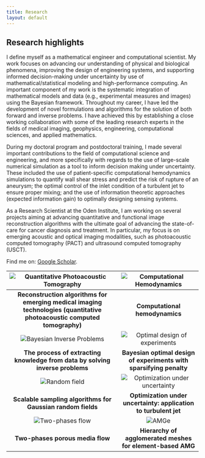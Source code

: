 ```yaml
---
title: Research 
layout: default
---
```


## Research highlights

I define myself as a mathematical engineer and computational scientist. My work focuses on advancing our understanding of physical and biological phenomena, improving the design of engineering systems, and supporting informed decision-making under uncertainty by use of mathematical/statistical modeling and high-performance computing. An important component of my work is the systematic integration of mathematical models and data (e.g., experimental measures and images) using the Bayesian framework. Throughout my career, I have led the development of novel formulations and algorithms for the solution of both forward and inverse problems. I have achieved this by establishing a close working collaboration with some of the leading research experts in the fields of medical imaging, geophysics, engineering, computational sciences, and applied mathematics.

During my doctoral program and postdoctoral training, I made several important contributions to the field of computational science and engineering, and more specifically with regards to the use of large-scale numerical simulation as a tool to inform decision making under uncertainty. These included the use of patient-specific computational hemodynamics simulations to quantify wall shear stress and predict the risk of rupture of an aneurysm; the optimal control of the inlet condition of a turbulent jet to ensure proper mixing; and the use of information theoretic approaches (expected information gain) to optimally designing sensing systems.

As a Research Scientist at the Oden Institute, I am working on several projects aiming at advancing quantitative and functional image reconstruction algorithms with the ultimate goal of advancing the state-of-care for cancer diagnosis and treatment. In particular, my focus is on emerging acoustic and optical imaging modalities, such as photoacoustic computed tomography (PACT) and ultrasound computed tomography (USCT).

Find me on: [Google Scholar](https://scholar.google.com/citations?user=lELCubQAAAAJ&hl=en).

| ![Quantitative Photoacoustic Tomography](images/research/qpact.png)| ![Computational Hemodynamics](images/research/hemodynamics.png) |
| :---: | :---: |
| **Reconstruction algorithms for emerging medical imaging technologies (quantitative photoacoustic computed tomography)** | **Computational hemodynamics** |
| ![Bayesian Inverse Problems](images/research/inverseproblems.png) | ![Optimal design of experiments](images/research/oed.png) |
| **The process of extracting knowledge from data by solving inverse problems** | **Bayesian optimal design of experiments with sparsifying penalty** |
| ![Random field](images/research/random_field.png) | ![Optimization under uncertainty](images/research/ouu.png) |
| **Scalable sampling algorithms for Gaussian random fields** | **Optimization under uncertainty: application to turbulent jet** |
| ![Two-phases flow](images/research/two_phases.png) | ![AMGe](images/research/amge.png) | 
| **Two-phases porous media flow** | **Hierarchy of agglomerated meshes for element-based AMG** | 
